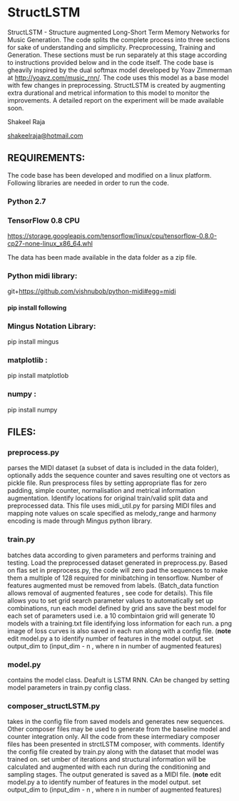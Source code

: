 # StructLSTM
StructLSTM - Structure augmented Long-Short Term Memory Networks for Music Generation. The code splits the complete process into three sections for sake of understanding and simplicity. Precprocessing, Training and Generation. These sections must be run separately at this stage according to instructions provided below and in the code itself. The code base is gheavily inspired by the dual softmax model developed by Yoav Zimmerman at http://yoavz.com/music_rnn/. The code uses this model as a base model with few changes in preprocessing. StructLSTM is created by augmenting extra durational and metrical information to this model to monitor the improvements. A detailed report on the experiment will be made available soon. 


Shakeel Raja

shakeelraja@hotmail.com

## REQUIREMENTS:
The code base has been developed and modified on a linux platform. Following libraries are needed in order to run the code. 

### Python 2.7

### TensorFlow 0.8 CPU

https://storage.googleapis.com/tensorflow/linux/cpu/tensorflow-0.8.0-cp27-none-linux_x86_64.whl

The data has been made available in the data folder as a zip file. 


### Python midi library:
git+https://github.com/vishnubob/python-midi#egg=midi


#### pip install following

### Mingus Notation Library:
pip install mingus

### matplotlib :
pip install matplotlob

### numpy :
pip install numpy


## FILES:

### preprocess.py


parses the MIDI dataset (a subset of data is included in the data folder), optionally adds the sequence counter and saves resulting one ot vectors as pickle file. Run presprocess files by setting appropriate flas for zero padding, simple counter, normalisation and metrical information augmentation. Identify locations for original train/valid split data and preprocessed data. This file uses midi_util.py for parsing MIDI files and mapping note values on scale specified as melody_range and harmony encoding is made through Mingus python library. 

### train.py

batches data according to given parameters and performs training and testing. Load the preprocessed dataset generated in preprocess.py. Based on flas set in preprocess.py, the code will zero pad the sequences to make them a multiple of 128 required for minibatching in tensorflow. Number of features augmented must be removed from labels. (Batch_data function allows removal of augmented features , see code for details). This file allows you to set grid search parameter values to automatically set up combinations, run each model defined by grid ans save the best model for each set of parameters used i.e. a 10 combintaion grid will generate 10 models with a training.txt file identifying loss information for each run. a png image of loss curves is also saved in each run along with a config file. (**note** edit model.py a to identify number of features in the model output. set output_dim to (input_dim - n , where n in number of augmented features) 

### model.py

contains the model class. Deafult is LSTM RNN. CAn be changed by setting model parameters in train.py config class.

### composer_structLSTM.py

takes in the config file from saved models and generates new sequences. Other composer files may be used to  generate from the baseline model and counter integration only. All the code from these intermediary composer files has been presented in strctLSTM composer, with comments. Identify the config file created by train.py along with the dataset that model was trained on. set umber of iterations and structural information will be calculated and augmented with each run during the conditioning and sampling stages. The output generated is saved as a MIDI file. (**note** edit model.py a to identify number of features in the model output. set output_dim to (input_dim - n , where n in number of augmented features) 




